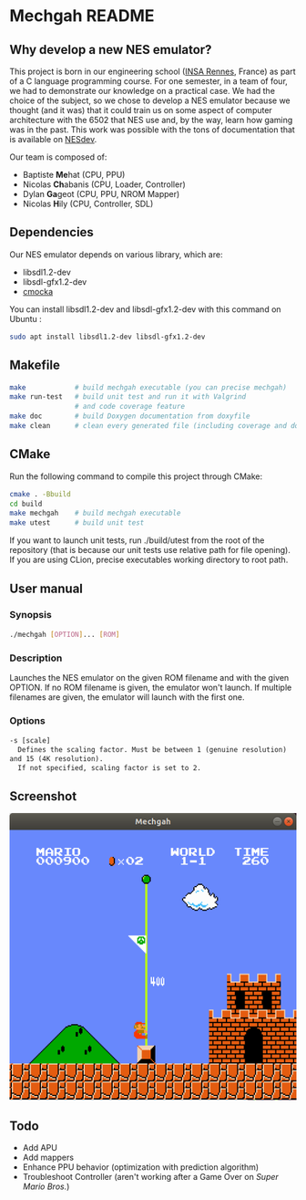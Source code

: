 # Mechgah README

## Why develop a new NES emulator?

This project is born in our engineering school ([INSA Rennes](https://www.insa-rennes.fr/), France) as part of a C language programming course. For one semester, in a team of four, we had to demonstrate our knowledge on a practical case. We had the choice of the subject, so we chose to develop a NES emulator because we thought (and it was) that it could train us on some aspect of computer architecture with the 6502 that NES use and, by the way, learn how gaming was in the past. This work was possible with the tons of documentation that is available on [NESdev](https://nesdev.com/).

Our team is composed of:
- Baptiste **Me**hat (CPU, PPU)
- Nicolas **Ch**abanis (CPU, Loader, Controller)
- Dylan **Ga**geot (CPU, PPU, NROM Mapper)
- Nicolas **H**ily (CPU, Controller, SDL)

## Dependencies

Our NES emulator depends on various library, which are:

- libsdl1.2-dev
- libsdl-gfx1.2-dev
- [cmocka](https://cmocka.org/)

You can install libsdl1.2-dev and libsdl-gfx1.2-dev with this command on Ubuntu :
```bash
sudo apt install libsdl1.2-dev libsdl-gfx1.2-dev
```

## Makefile

```bash
make            # build mechgah executable (you can precise mechgah)
make run-test   # build unit test and run it with Valgrind
                # and code coverage feature
make doc        # build Doxygen documentation from doxyfile
make clean      # clean every generated file (including coverage and doc dir)
```

## CMake

Run the following command to compile this project through CMake:
```bash
cmake . -Bbuild
cd build
make mechgah    # build mechgah executable
make utest      # build unit test
```
If you want to launch unit tests, run ./build/utest from the root of the repository (that is because our unit tests use relative path for file opening). If you are using CLion, precise executables working directory to root path.

## User manual

### Synopsis
```bash
./mechgah [OPTION]... [ROM]
```

### Description

Launches the NES emulator on the given ROM filename and with the given OPTION. If no ROM filename is given, the emulator won't launch. If multiple filenames are given, the emulator will launch with the first one.

### Options

    -s [scale]
      Defines the scaling factor. Must be between 1 (genuine resolution) and 15 (4K resolution).
      If not specified, scaling factor is set to 2.

## Screenshot

![Screenshot of SMB on Mechgah](https://github.com/dylangageot/mechgah/blob/master/gestion-de-projet/rapport/images/smb_nes.png)

## Todo

- Add APU
- Add mappers
- Enhance PPU behavior (optimization with prediction algorithm)
- Troubleshoot Controller (aren't working after a Game Over on *Super Mario Bros.*)
